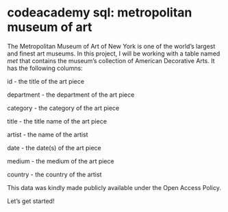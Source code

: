 # codeacademy sql: metropolitan museum of art

The Metropolitan Museum of Art of New York is one of the world’s largest and finest art museums.
In this project, I will be working with a table named _met_ that contains the museum’s collection of American Decorative Arts.
It has the following columns:

id - the title of the art piece

department - the department of the art piece

category - the category of the art piece

title - the title name of the art piece

artist - the name of the artist

date - the date(s) of the art piece

medium - the medium of the art piece

country - the country of the artist

This data was kindly made publicly available under the Open Access Policy.

Let’s get started!
